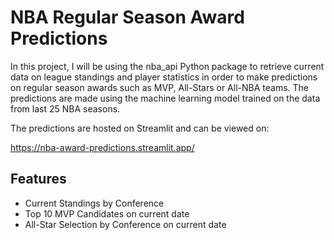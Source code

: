 # NBA Regular Season Award Predictions

In this project, I will be using the nba_api Python package to retrieve current data on league standings and player statistics in order to make predictions on regular season awards such as MVP, All-Stars or All-NBA teams. The predictions are made using the machine learning model trained on the data from last 25 NBA seasons.

The predictions are hosted on Streamlit and can be viewed on:

https://nba-award-predictions.streamlit.app/

## Features

- Current Standings by Conference
- Top 10 MVP Candidates on current date
- All-Star Selection by Conference on current date
